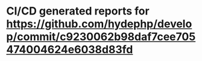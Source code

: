 # CI/CD generated reports for https://github.com/hydephp/develop/commit/c9230062b98daf7cee705474004624e6038d83fd
